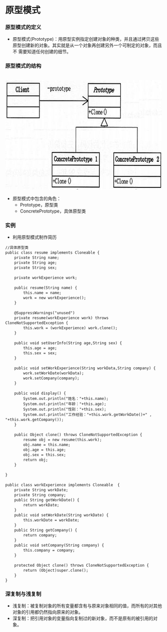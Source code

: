 # 原型模式
### 原型模式的定义
- 原型模式(Prototype)：用原型实例指定创建对象的种类，并且通过拷贝这些原型创建新的对象。其实就是从一个对象再创建另外一个可制定的对象，而且不
需要知道任何创建的细节。

### 原型模式的结构
<br />
<img src="https://github.com/ella-z/studyNotes/blob/master/%E8%BD%AF%E4%BB%B6%E8%AE%BE%E8%AE%A1%E6%A8%A1%E5%BC%8F/images/%E6%A8%A1%E5%BC%8F/%E5%8E%9F%E5%9E%8B%E6%A8%A1%E5%BC%8F.png" title="原型模式" width="500px" height="350px">

- 原型模式中包含的角色：
   - Prototype，原型类
   - ConcretePrototype，具体原型类
   
### 实例
- 利用原型模式制作简历
```
//具体原型类
public class resume implements Cloneable {
	private String name;
	private String age;
	private String sex;
	
	private workExperience work;
	
	public resume(String name) {
		this.name = name;
		work = new workExperience();
	}
	
	@SuppressWarnings("unused")
	private resume(workExperience work) throws CloneNotSupportedException {
		this.work = (workExperience) work.clone();
	}
	
	public void setUserInfo(String age,String sex) {
		this.age = age;
		this.sex = sex;
	}
	
	public void setWorkExperience(String workData,String company) {
		work.setWorkDate(workData);
		work.setCompany(company);
	}
	
	public void display() {
		System.out.println("姓名："+this.name);
		System.out.println("年龄："+this.age);
		System.out.println("性别："+this.sex);
		System.out.println("工作经验："+this.work.getWorkDate()+" , "+this.work.getCompany());
	}
	
	public Object clone() throws CloneNotSupportedException {
		resume obj = new resume(this.work);
		obj.name = this.name;
		obj.age = this.age;
		obj.sex = this.sex;
		return obj;
	}
	
}

public class workExperience implements Cloneable  {
	private String workDate;	
	private String company;
	public String getWorkDate() {
		return workDate;
	}
	public void setWorkDate(String workDate) {
		this.workDate = workDate;
	}
	public String getCompany() {
		return company;
	}
	public void setCompany(String company) {
		this.company = company;
	}
	
	protected Object clone() throws CloneNotSupportedException {
		return (Object)super.clone();
	}
}

```

### 深复制与浅复制
- 浅复制：被复制对象的所有变量都含有与原来对象相同的值，而所有的对其他对象的引用都仍然指向原来的对象。
- 深复制：把引用对象的变量指向复制过的新对象，而不是原有的被引用的对象。

